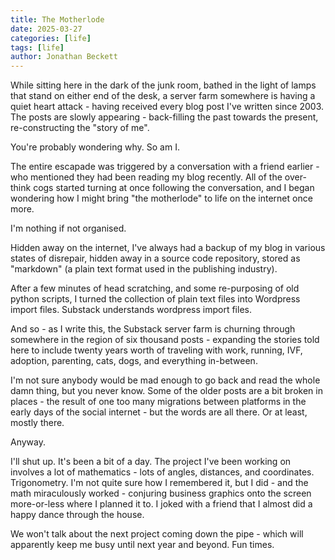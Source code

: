 ```yaml
---
title: The Motherlode
date: 2025-03-27
categories: [life]
tags: [life]
author: Jonathan Beckett
---
```


While sitting here in the dark of the junk room, bathed in the light of lamps that stand on either end of the desk, a server farm somewhere is having a quiet heart attack - having received every blog post I've written since 2003. The posts are slowly appearing - back-filling the past towards the present, re-constructing the "story of me".

You're probably wondering why. So am I.

The entire escapade was triggered by a conversation with a friend earlier - who mentioned they had been reading my blog recently. All of the over-think cogs started turning at once following the conversation, and I began wondering how I might bring "the motherlode" to life on the internet once more.

I'm nothing if not organised.

Hidden away on the internet, I've always had a backup of my blog in various states of disrepair, hidden away in a source code repository, stored as "markdown" (a plain text format used in the publishing industry).

After a few minutes of head scratching, and some re-purposing of old python scripts, I turned the collection of plain text files into Wordpress import files. Substack understands wordpress import files.

And so - as I write this, the Substack server farm is churning through somewhere in the region of six thousand posts - expanding the stories told here to include twenty years worth of traveling with work, running, IVF, adoption, parenting, cats, dogs, and everything in-between.

I'm not sure anybody would be mad enough to go back and read the whole damn thing, but you never know. Some of the older posts are a bit broken in places - the result of one too many migrations between platforms in the early days of the social internet - but the words are all there. Or at least, mostly there.

Anyway.

I'll shut up. It's been a bit of a day. The project I've been working on involves a lot of mathematics - lots of angles, distances, and coordinates. Trigonometry. I'm not quite sure how I remembered it, but I did - and the math miraculously worked - conjuring business graphics onto the screen more-or-less where I planned it to. I joked with a friend that I almost did a happy dance through the house.

We won't talk about the next project coming down the pipe - which will apparently keep me busy until next year and beyond. Fun times.